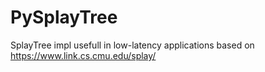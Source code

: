 # PySplayTree
SplayTree impl usefull in low-latency applications based on https://www.link.cs.cmu.edu/splay/
